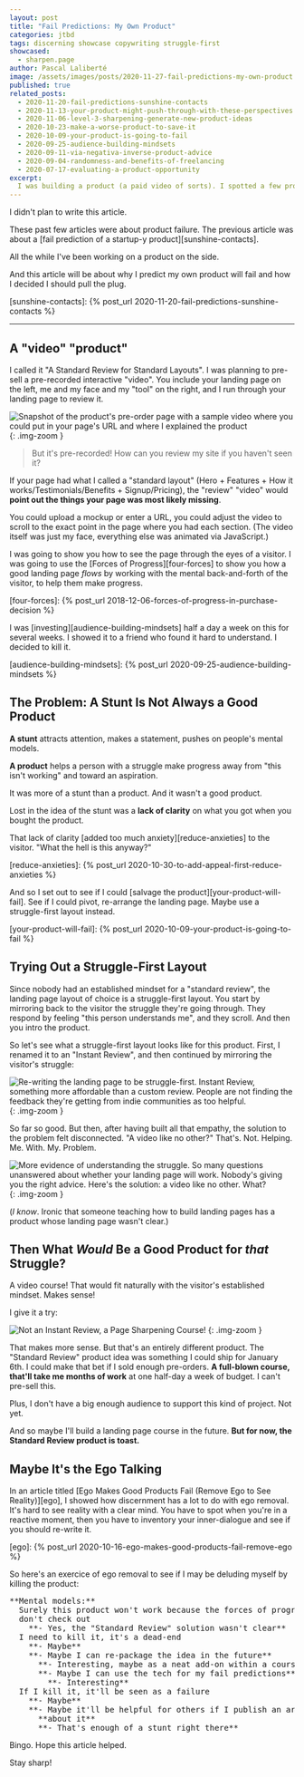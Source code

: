 ```yaml
---
layout: post
title: "Fail Predictions: My Own Product"
categories: jtbd
tags: discerning showcase copywriting struggle-first
showcased:
  - sharpen.page
author: Pascal Laliberté
image: /assets/images/posts/2020-11-27-fail-predictions-my-own-product.jpg
published: true
related_posts:
  - 2020-11-20-fail-predictions-sunshine-contacts
  - 2020-11-13-your-product-might-push-through-with-these-perspectives
  - 2020-11-06-level-3-sharpening-generate-new-product-ideas
  - 2020-10-23-make-a-worse-product-to-save-it
  - 2020-10-09-your-product-is-going-to-fail
  - 2020-09-25-audience-building-mindsets
  - 2020-09-11-via-negativa-inverse-product-advice
  - 2020-09-04-randomness-and-benefits-of-freelancing
  - 2020-07-17-evaluating-a-product-opportunity
excerpt:
  I was building a product (a paid video of sorts). I spotted a few problems with it. I'm killing it.
---
```


I didn't plan to write this article.

These past few articles were about product failure. The previous article was about a [fail prediction of a startup-y product][sunshine-contacts].

All the while I've been working on a product on the side.

And this article will be about why I predict my own product will fail and how I decided I should pull the plug.

[sunshine-contacts]: {% post_url 2020-11-20-fail-predictions-sunshine-contacts %}

---

## A "video" "product"

I called it "A Standard Review for Standard Layouts". I was planning to pre-sell a pre-recorded interactive "video". You include your landing page on the left, me and my face and my "tool" on the right, and I run through your landing page to review it.

![Snapshot of the product's pre-order page with a sample video where you could put in your page's URL and where I explained the product](/assets/images/posts/2020-11-27-fail-predictions-my-own-product-01.jpg)
{: .img-zoom }

> But it's pre-recorded! How can you review my site if you haven't seen it?

If your page had what I called a "standard layout" (Hero + Features + How it works/Testimonials/Benefits + Signup/Pricing), the "review" "video" would **point out the things your page was most likely missing**. 

You could upload a mockup or enter a URL, you could adjust the video to scroll to the exact point in the page where you had each section. (The video itself was just my face, everything else was animated via JavaScript.)

I was going to show you how to see the page through the eyes of a visitor. I was going to use the [Forces of Progress][four-forces] to show you how a good landing page _flows_ by working with the mental back-and-forth of the visitor, to help them make progress.

[four-forces]: {% post_url 2018-12-06-forces-of-progress-in-purchase-decision %}

I was [investing][audience-building-mindsets] half a day a week on this for several weeks. I showed it to a friend who found it hard to understand. I decided to kill it.

[audience-building-mindsets]: {% post_url 2020-09-25-audience-building-mindsets %}

## The Problem: A Stunt Is Not Always a Good Product

**A stunt** attracts attention, makes a statement, pushes on people's mental models.

**A product** helps a person with a struggle make progress away from "this isn't working" and toward an aspiration.

It was more of a stunt than a product. And it wasn't a good product.

Lost in the idea of the stunt was a **lack of clarity** on what you got when you bought the product.

That lack of clarity [added too much anxiety][reduce-anxieties] to the visitor. "What the hell is this anyway?"

[reduce-anxieties]: {% post_url 2020-10-30-to-add-appeal-first-reduce-anxieties %}

And so I set out to see if I could [salvage the product][your-product-will-fail]. See if I could pivot, re-arrange the landing page. Maybe use a struggle-first layout instead.

[your-product-will-fail]: {% post_url 2020-10-09-your-product-is-going-to-fail %}

## Trying Out a Struggle-First Layout

Since nobody had an established mindset for a "standard review", the landing page layout of choice is a struggle-first layout. You start by mirroring back to the visitor the struggle they're going through. They respond by feeling "this person understands me", and they scroll. And then you intro the product.

So let's see what a struggle-first layout looks like for this product. First, I renamed it to an "Instant Review", and then continued by mirroring the visitor's struggle:

![Re-writing the landing page to be struggle-first. Instant Review, something more affordable than a custom review. People are not finding the feedback they're getting from indie communities as too helpful.](/assets/images/posts/2020-11-27-fail-predictions-my-own-product-02.jpg)
{: .img-zoom }

So far so good. But then, after having built all that empathy, the solution to the problem felt disconnected. "A video like no other?" That's. Not. Helping. Me. With. My. Problem.

![More evidence of understanding the struggle. So many questions unanswered about whether your landing page will work. Nobody's giving you the right advice. Here's the solution: a video like no other. What?](/assets/images/posts/2020-11-27-fail-predictions-my-own-product-03.jpg)
{: .img-zoom }

(_I know_. Ironic that someone teaching how to build landing pages has a product whose landing page wasn't clear.)

## Then What _Would_ Be a Good Product for _that_ Struggle?

A video course! That would fit naturally with the visitor's established mindset. Makes sense!

I give it a try:

![Not an Instant Review, a Page Sharpening Course!](/assets/images/posts/2020-11-27-fail-predictions-my-own-product-04.jpg)
{: .img-zoom }

That makes more sense. But that's an entirely different product. The "Standard Review" product idea was something I could ship for January 6th. I could make that bet if I sold enough pre-orders. **A full-blown course, that'll take me months of work** at one half-day a week of budget. I can't pre-sell this.

Plus, I don't have a big enough audience to support this kind of project. Not yet.

And so maybe I'll build a landing page course in the future. **But for now, the Standard Review product is toast.**

## Maybe It's the Ego Talking

In an article titled [Ego Makes Good Products Fail (Remove Ego to See Reality)][ego], I showed how discernment has a lot to do with ego removal. It's hard to see reality with a clear mind. You have to spot when you're in a reactive moment, then you have to inventory your inner-dialogue and see if you should re-write it.

[ego]: {% post_url 2020-10-16-ego-makes-good-products-fail-remove-ego %}

So here's an exercice of ego removal to see if I may be deluding myself by killing the product:

<pre class="mental-models" markdown="block">
**Mental models:**
  Surely this product won't work because the forces of progress
  don't check out
    **- Yes, the "Standard Review" solution wasn't clear**
  I need to kill it, it's a dead-end
    **- Maybe**
    **- Maybe I can re-package the idea in the future**
      **- Interesting, maybe as a neat add-on within a course**
      **- Maybe I can use the tech for my fail predictions**
        **- Interesting**
  If I kill it, it'll be seen as a failure
    **- Maybe**
    **- Maybe it'll be helpful for others if I publish an article**
      **about it**
      **- That's enough of a stunt right there**
</pre>

Bingo. Hope this article helped.

Stay sharp!
